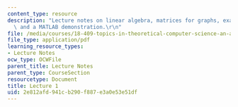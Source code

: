```yaml
---
content_type: resource
description: "Lecture notes on linear algebra, matrices for graphs, example Laplacians,\
  \ and a MATLAB demonstration.\r\n"
file: /media/courses/18-409-topics-in-theoretical-computer-science-an-algorithmists-toolkit-fall-2009/2e812afd941cb290f887e3a0e53e51df_MIT18_409F09_scribe1.pdf
file_type: application/pdf
learning_resource_types:
- Lecture Notes
ocw_type: OCWFile
parent_title: Lecture Notes
parent_type: CourseSection
resourcetype: Document
title: Lecture 1
uid: 2e812afd-941c-b290-f887-e3a0e53e51df
---
```

